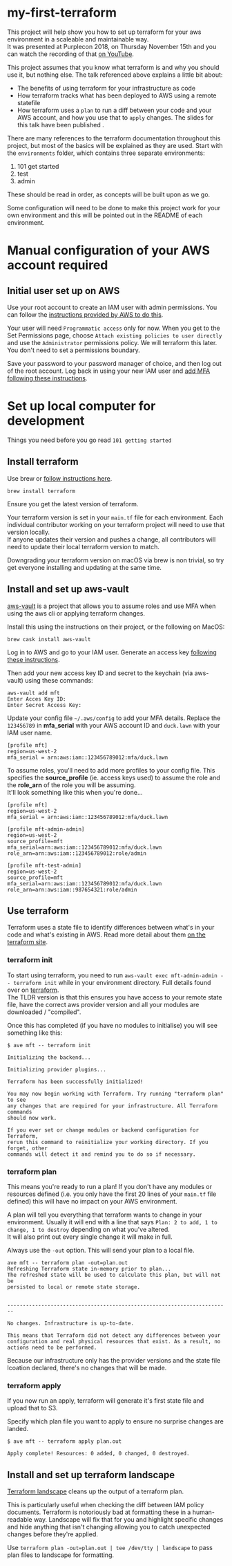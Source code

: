 # my-first-terraform  

This project will help show you how to set up terraform for your aws environment in a scaleable and maintainable way.  
It was presented at Purplecon 2018, on Thursday November 15th and you can watch the recording of that [on YouTube](https://www.youtube.com/watch?v=syK_Y9gQQu4).

This project assumes that you know what terraform is and why you should use it, but nothing else. The talk referenced above explains a little bit about:
* The benefits of using terraform for your infrastructure as code
* How terraform tracks what has been deployed to AWS using a remote statefile
* How terraform uses a `plan` to run a diff between your code and your AWS account, and how you use that to `apply` changes.
The slides for this talk have been published <link tbc>.

There are many references to the terraform documentation throughout this project, but most of the basics will be explained as they are used.
Start with the `environments` folder, which contains three separate environments:

1. 101 get started
2. test
3. admin

These should be read in order, as concepts will be built upon as we go.  

Some configuration will need to be done to make this project work for your own environment and this will be pointed out in the README of each environment. 


# Manual configuration of your AWS account required

## Initial user set up on AWS
Use your root account to create an IAM user with admin permissions. You can follow the [instructions provided by AWS to do this](https://docs.aws.amazon.com/IAM/latest/UserGuide/id_users_create.html#id_users_create_console).  

Your user will need `Programmatic access` only for now. When you get to the Set Permissions page, choose `Attach existing policies to user directly` and use the `Administrator` permissions policy. We will terraform this later. You don't need to set a permissions boundary.

Save your password to your password manager of choice, and then log out of the root account. Log back in using your new IAM user and [add MFA following these instructions](https://docs.aws.amazon.com/IAM/latest/UserGuide/id_credentials_mfa_enable_virtual.html).

# Set up local computer for development

Things you need before you go read `101 getting started`

## Install terraform

Use brew or [follow instructions here](https://www.terraform.io/downloads.html).

`brew install terraform`  

Ensure you get the latest version of terraform.  

Your terraform version is set in your `main.tf` file for each environment. Each individual contributor working on your terraform project will need to use that version locally.  
If anyone updates their version and pushes a change, all contributors will need to update their local terraform version to match.

Downgrading your terraform version on macOS via brew is non trivial, so try get everyone installing and updating at the same time.


## Install and set up aws-vault

[aws-vault](https://github.com/99designs/aws-vault) is a project that allows you to assume roles and use MFA when using the aws cli or applying terraform changes. 

Install this using the instructions on their project, or the following on MacOS: 

`brew cask install aws-vault`  

Log in to AWS and go to your IAM user. Generate an access key [following these instructions](https://docs.aws.amazon.com/IAM/latest/UserGuide/id_credentials_access-keys.html#Using_CreateAccessKey).

Then add your new access key ID and secret to the keychain (via aws-vault) using these commands:  
```
aws-vault add mft
Enter Acces Key ID:  
Enter Secret Access Key:  
```

Update your config file `~/.aws/config` to add your MFA details. Replace the `123456789` in **mfa_serial** with your AWS account ID and `duck.lawn` with your IAM user name.  

```
[profile mft]
region=us-west-2
mfa_serial = arn:aws:iam::123456789012:mfa/duck.lawn
```

To assume roles, you'll need to add more profiles to your config file. This specifies the **source_profile** (ie. access keys used) to assume the role and the **role_arn** of the role you will be assuming.  
It'll look something like this when you're done...
```
[profile mft]
region=us-west-2
mfa_serial = arn:aws:iam::123456789012:mfa/duck.lawn

[profile mft-admin-admin]
region=us-west-2
source_profile=mft
mfa_serial=arn:aws:iam::123456789012:mfa/duck.lawn
role_arn=arn:aws:iam::123456789012:role/admin

[profile mft-test-admin]
region=us-west-2
source_profile=mft
mfa_serial=arn:aws:iam::123456789012:mfa/duck.lawn
role_arn=arn:aws:iam::987654321:role/admin
```


## Use terraform 

Terraform uses a state file to identify differences between what's in your code and what's existing in AWS. Read more detail about them [on the terraform site](https://www.terraform.io/docs/state/purpose.html).  

### terraform init 

To start using terraform, you need to run `aws-vault exec mft-admin-admin -- terraform init` while in your environment directory. Full details found over on [terraform](https://www.terraform.io/docs/commands/init.html).  
The TLDR version is that this ensures you have access to your remote state file, have the correct aws provider version and all your modules are downloaded / "compiled".

Once this has completed (if you have no modules to initialise) you will see something like this:
```
$ ave mft -- terraform init

Initializing the backend...

Initializing provider plugins...

Terraform has been successfully initialized!

You may now begin working with Terraform. Try running "terraform plan" to see
any changes that are required for your infrastructure. All Terraform commands
should now work.

If you ever set or change modules or backend configuration for Terraform,
rerun this command to reinitialize your working directory. If you forget, other
commands will detect it and remind you to do so if necessary.
```

### terraform plan

This means you're ready to run a plan! If you don't have any modules or resources defined (i.e. you only have the first 20 lines of your `main.tf` file defined) this will have no impact on your AWS environment.

A plan will tell you everything that terraform wants to change in your environment. Usually it will end with a line that says `Plan: 2 to add, 1 to change, 1 to destroy` depending on what you've altered.  
It will also print out every single change it will make in full.  

Always use the `-out` option. This will send your plan to a local file.  
```
ave mft -- terraform plan -out=plan.out
Refreshing Terraform state in-memory prior to plan...
The refreshed state will be used to calculate this plan, but will not be
persisted to local or remote state storage.


------------------------------------------------------------------------

No changes. Infrastructure is up-to-date.

This means that Terraform did not detect any differences between your
configuration and real physical resources that exist. As a result, no
actions need to be performed.
```

Because our infrastructure only has the provider versions and the state file lcoation declared, there's no changes that will be made.

### terraform apply

If you now run an apply, terraform will generate it's first state file and upload that to S3.  

Specify which plan file you want to apply to ensure no surprise changes are landed.  
```
$ ave mft -- terraform apply plan.out

Apply complete! Resources: 0 added, 0 changed, 0 destroyed.
```

## Install and set up terraform landscape

[Terraform landscape](https://github.com/coinbase/terraform-landscape) cleans up the output of a terraform plan.  

This is particularly useful when checking the diff between IAM policy documents. Terraform is notoriously bad at formatting these in a human-readable way. Landscape will fix that for you and highlight specific changes and hide anything that isn't changing allowing you to catch unexpected changes before they're applied.

Use `terraform plan -out=plan.out | tee /dev/tty | landscape` to pass plan files to landscape for formatting.
